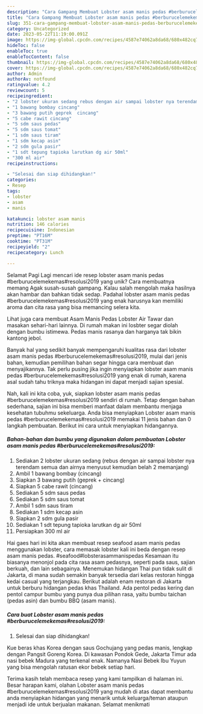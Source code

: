 ```yaml
---
description: "Cara Gampang Membuat Lobster asam manis pedas #berburucelemekemas#resolusi2019 yang Lezat"
title: "Cara Gampang Membuat Lobster asam manis pedas #berburucelemekemas#resolusi2019 yang Lezat"
slug: 351-cara-gampang-membuat-lobster-asam-manis-pedas-berburucelemekemasresolusi2019-yang-lezat
category: Uncategorized
date: 2023-05-22T11:19:00.091Z
image: https://img-global.cpcdn.com/recipes/4587e74062a8da68/680x482cq70/lobster-asam-manis-pedas-berburucelemekemasresolusi2019-foto-resep-utama.jpg
hideToc: false
enableToc: true
enableTocContent: false
thumbnail: https://img-global.cpcdn.com/recipes/4587e74062a8da68/680x482cq70/lobster-asam-manis-pedas-berburucelemekemasresolusi2019-foto-resep-utama.jpg
cover: https://img-global.cpcdn.com/recipes/4587e74062a8da68/680x482cq70/lobster-asam-manis-pedas-berburucelemekemasresolusi2019-foto-resep-utama.jpg
author: Admin
authorAv: notfound
ratingvalue: 4.2
reviewcount: 5
recipeingredient:
- "2 lobster ukuran sedang rebus dengan air sampai lobster nya terendam semua dan airnya menyusut kemudian belah 2 memanjang"
- "1 bawang bombay cincang"
- "3 bawang putih geprek  cincang"
- "5 cabe rawit cincang"
- "5 sdm saus pedas"
- "5 sdm saus tomat"
- "1 sdm saus tiram"
- "1 sdm kecap asin"
- "2 sdm gula pasir"
- "1 sdt tepung tapioka larutkan dg air 50ml"
- "300 ml air"
recipeinstructions:

- "Selesai dan siap dihidangkan!"
categories:
- Resep
tags:
- lobster
- asam
- manis

katakunci: lobster asam manis 
nutrition: 146 calories
recipecuisine: Indonesian
preptime: "PT16M"
cooktime: "PT31M"
recipeyield: "2"
recipecategory: Lunch

---
```



Selamat Pagi Lagi mencari ide resep lobster asam manis pedas #berburucelemekemas#resolusi2019 yang unik? Cara membuatnya memang Agak susah-susah gampang. Kalau salah mengolah maka hasilnya akan hambar dan bahkan tidak sedap. Padahal lobster asam manis pedas #berburucelemekemas#resolusi2019 yang enak harusnya kan memiliki aroma dan cita rasa yang bisa memancing selera kita.


Lihat juga cara membuat Asam Manis Pedas Lobster Air Tawar dan masakan sehari-hari lainnya. Di rumah makan ini losbter segar diolah dengan bumbu istimewa. Pedas manis rasanya dan harganya tak bikin kantong jebol.

Banyak hal yang sedikit banyak mempengaruhi kualitas rasa dari lobster asam manis pedas #berburucelemekemas#resolusi2019, mulai dari jenis bahan, kemudian pemilihan bahan segar hingga cara membuat dan menyajikannya. Tak perlu pusing jika ingin menyiapkan lobster asam manis pedas #berburucelemekemas#resolusi2019 yang enak di rumah, karena asal sudah tahu triknya maka hidangan ini dapat menjadi sajian spesial.


Nah, kali ini kita coba, yuk, siapkan lobster asam manis pedas #berburucelemekemas#resolusi2019 sendiri di rumah. Tetap dengan bahan sederhana, sajian ini bisa memberi manfaat dalam membantu menjaga kesehatan tubuhmu sekeluarga. Anda bisa menyiapkan Lobster asam manis pedas #berburucelemekemas#resolusi2019 memakai 11 jenis bahan dan 0 langkah pembuatan. Berikut ini cara untuk menyiapkan hidangannya.

<!--inarticleads1-->

##### Bahan-bahan dan bumbu yang digunakan dalam pembuatan Lobster asam manis pedas #berburucelemekemas#resolusi2019:

1. Sediakan 2 lobster ukuran sedang (rebus dengan air sampai lobster nya terendam semua dan airnya menyusut kemudian belah 2 memanjang)
1. Ambil 1 bawang bombay (cincang)
1. Siapkan 3 bawang putih (geprek + cincang)
1. Siapkan 5 cabe rawit (cincang)
1. Sediakan 5 sdm saus pedas
1. Sediakan 5 sdm saus tomat
1. Ambil 1 sdm saus tiram
1. Sediakan 1 sdm kecap asin
1. Siapkan 2 sdm gula pasir
1. Sediakan 1 sdt tepung tapioka larutkan dg air 50ml
1. Persiapkan 300 ml air


Hai gaes hari ini kita akan membuat resep seafood asam manis pedas menggunakan lobster, cara memasak lobster kali ini beda dengan resep asam manis pedas. #seafood#lobsterasammanispedas Kesamaan itu biasanya menonjol pada cita rasa asam pedasnya, seperti pada saus, sajian berkuah, dan lain sebagainya. Menemukan hidangan Thai pun tidak sulit di Jakarta, di mana sudah semakin banyak tersedia dari kelas restoran hingga kedai casual yang terjangkau. Berikut adalah enam restoran di Jakarta untuk berburu hidangan pedas khas Thailand. Ada pentol pedas kering dan pentol campur bumbu yang punya dua pilihan rasa, yaitu bumbu taichan (pedas asin) dan bumbu BBQ (asam manis). 

<!--inarticleads2-->

##### Cara buat Lobster asam manis pedas #berburucelemekemas#resolusi2019:


1. Selesai dan siap dihidangkan!

Kue beras khas Korea dengan saus Gochujang yang pedas manis, lengkap dengan Pangsit Goreng Korea. Di kawasan Pondok Gede, Jakarta Timur ada nasi bebek Madura yang terkenal enak. Namanya Nasi Bebek Ibu Yuyun yang bisa mengolah ratusan ekor bebek setiap hari. 

Terima kasih telah membaca resep yang kami tampilkan di halaman ini. Besar harapan kami, olahan Lobster asam manis pedas #berburucelemekemas#resolusi2019 yang mudah di atas dapat membantu anda menyiapkan hidangan yang menarik untuk keluarga/teman ataupun menjadi ide untuk berjualan makanan. Selamat menikmati
